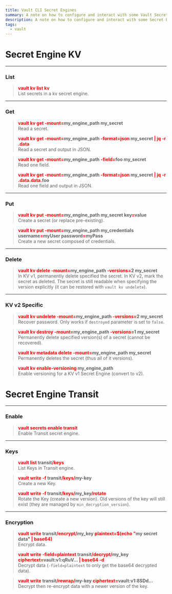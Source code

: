 ```yaml
---
title: Vault CLI Secret Engines
summary: A note on how to configure and interact with some Vault Secret Engines.
description: A note on how to configure and interact with some Secret Engines.
tags:
  - vault
---
```


# Secret Engine KV

---

### List


 > 
 > **<font color=red>vault kv list kv</font>**</br>
 > List secrets in a kv secret engine.

---

### Get


 > 
 > **<font color=red>vault kv get -mount=</font>my_engine_path my_secret**</br>
 > Read a secret.
 > 
 > **<font color=red>vault kv get -mount=</font>my_engine_path <font color=red>-format=json</font> my_secret <font color=red>\| jq -r .data</font>**</br>
 > Read a secret and output in JSON.

 > 
 > **<font color=red>vault kv get -mount=</font>my_engine_path <font color=red>-field=</font>foo my_secret**</br>
 > Read one field.
 > 
 > **<font color=red>vault kv get -mount=</font>my_engine_path <font color=red>-format=json</font> my_secret <font color=red>\| jq -r .data.data.</font>foo**</br>
 > Read one field and output in JSON.

---

### Put


 > 
 > **<font color=red>vault kv put -mount=</font>my_engine_path my_secret key<font color=red>=</font>value**</br>
 > Create a secret (or replace pre-existing).

 > 
 > **<font color=red>vault kv put -mount=</font>my_engine_path my_credentials username<font color=red>=</font>myUser password<font color=red>=</font>myPass**</br>
 > Create a new secret composed of credentials.

---

### Delete


 > 
 > **<font color=red>vault kv delete -mount=</font>my_engine_path <font color=red>-versions=</font>2 my_secret**</br>
 > In KV v1, permanently delete specified the secret.
 > In KV v2, mark the secret as deleted. The secret is still readable when specifying the version explicitly (it can be restored with `vault kv undelete`).

---

### KV v2 Specific


 > 
 > **<font color=red>vault kv undelete -mount=</font>my_engine_path <font color=red>-versions=</font>2 my_secret**</br>
 > Recover password. Only works if `destroyed` parameter is set to `false`.

 > 
 > **<font color=red>vault kv destroy -mount=</font>my_engine_path <font color=red>-versions=</font>1  my_secret**</br>
 > Permanently delete specified version(s) of a secret (cannot be recovered).
 > 
 > **<font color=red>vault kv metadata delete -mount=</font>my_engine_path my_secret**</br>
 > Permanently deletes the secret (thus all of it versions).

 > 
 > **<font color=red>vault kv enable-versioning</font> my_engine_path**</br>
 > Enable versioning for a KV v1 Secret Engine (convert to v2).

# Secret Engine Transit

---

### Enable


 > 
 > **<font color=red>vault secrets enable transit</font>**</br>
 > Enable Transit secret engine.

---

### Keys


 > 
 > **<font color=red>vault list</font> transit<font color=red>/keys</font>**</br>
 > List Keys in Transit engine. 

 > 
 > **<font color=red>vault write -f</font> transit<font color=red>/keys/</font>my-key**</br>
 > Create a new Key.
 > 
 > **<font color=red>vault write -f</font> transit<font color=red>/keys/</font>my_key<font color=red>/rotate</font>**</br>
 > Rotate the Key (create a new version). Old versions of the key will still exist (they are managed by `min_decryption_version`).

---

### Encryption


 > 
 > **<font color=red>vault write</font> transit<font color=red>/encrypt/</font>my_key <font color=red>plaintext=$(echo "</font>my secret data<font color=red>" | base64)</font>**</br>
 > Encrypt data.
 > 
 > **<font color=red>vault write -field=plaintext</font> transit<font color=red>/decrypt/</font>my_key <font color=red>ciphertext=</font>vault:v1:qRuV... <font color=red>\| base64 -d</font>**</br>
 > Decrypt data (`-field=plaintext` to only get the base64 decrypted data).

 > 
 > **<font color=red>vault write</font> transit<font color=red>/rewrap/</font>my-key <font color=red>ciphertext=</font>vault:v1:8SDd...**</br>
 > Decrypt then re-encrypt data with a newer version of the key.
